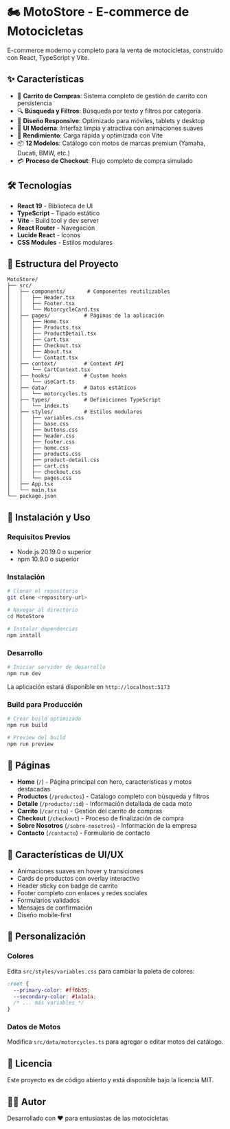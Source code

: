 # 🏍️ MotoStore - E-commerce de Motocicletas

E-commerce moderno y completo para la venta de motocicletas, construido con React, TypeScript y Vite.

## ✨ Características

- 🛒 **Carrito de Compras**: Sistema completo de gestión de carrito con persistencia
- 🔍 **Búsqueda y Filtros**: Búsqueda por texto y filtros por categoría
- 📱 **Diseño Responsive**: Optimizado para móviles, tablets y desktop
- 🎨 **UI Moderna**: Interfaz limpia y atractiva con animaciones suaves
- 🚀 **Rendimiento**: Carga rápida y optimizada con Vite
- 📦 **12 Modelos**: Catálogo con motos de marcas premium (Yamaha, Ducati, BMW, etc.)
- 💳 **Proceso de Checkout**: Flujo completo de compra simulado

## 🛠️ Tecnologías

- **React 19** - Biblioteca de UI
- **TypeScript** - Tipado estático
- **Vite** - Build tool y dev server
- **React Router** - Navegación
- **Lucide React** - Iconos
- **CSS Modules** - Estilos modulares

## 📁 Estructura del Proyecto

```
MotoStore/
├── src/
│   ├── components/       # Componentes reutilizables
│   │   ├── Header.tsx
│   │   ├── Footer.tsx
│   │   └── MotorcycleCard.tsx
│   ├── pages/           # Páginas de la aplicación
│   │   ├── Home.tsx
│   │   ├── Products.tsx
│   │   ├── ProductDetail.tsx
│   │   ├── Cart.tsx
│   │   ├── Checkout.tsx
│   │   ├── About.tsx
│   │   └── Contact.tsx
│   ├── context/         # Context API
│   │   └── CartContext.tsx
│   ├── hooks/           # Custom hooks
│   │   └── useCart.ts
│   ├── data/            # Datos estáticos
│   │   └── motorcycles.ts
│   ├── types/           # Definiciones TypeScript
│   │   └── index.ts
│   ├── styles/          # Estilos modulares
│   │   ├── variables.css
│   │   ├── base.css
│   │   ├── buttons.css
│   │   ├── header.css
│   │   ├── footer.css
│   │   ├── home.css
│   │   ├── products.css
│   │   ├── product-detail.css
│   │   ├── cart.css
│   │   ├── checkout.css
│   │   └── pages.css
│   ├── App.tsx
│   └── main.tsx
└── package.json
```

## 🚀 Instalación y Uso

### Requisitos Previos

- Node.js 20.19.0 o superior
- npm 10.9.0 o superior

### Instalación

```bash
# Clonar el repositorio
git clone <repository-url>

# Navegar al directorio
cd MotoStore

# Instalar dependencias
npm install
```

### Desarrollo

```bash
# Iniciar servidor de desarrollo
npm run dev
```

La aplicación estará disponible en `http://localhost:5173`

### Build para Producción

```bash
# Crear build optimizado
npm run build

# Preview del build
npm run preview
```

## 📄 Páginas

- **Home** (`/`) - Página principal con hero, características y motos destacadas
- **Productos** (`/productos`) - Catálogo completo con búsqueda y filtros
- **Detalle** (`/producto/:id`) - Información detallada de cada moto
- **Carrito** (`/carrito`) - Gestión del carrito de compras
- **Checkout** (`/checkout`) - Proceso de finalización de compra
- **Sobre Nosotros** (`/sobre-nosotros`) - Información de la empresa
- **Contacto** (`/contacto`) - Formulario de contacto

## 🎨 Características de UI/UX

- Animaciones suaves en hover y transiciones
- Cards de productos con overlay interactivo
- Header sticky con badge de carrito
- Footer completo con enlaces y redes sociales
- Formularios validados
- Mensajes de confirmación
- Diseño mobile-first

## 🔧 Personalización

### Colores

Edita `src/styles/variables.css` para cambiar la paleta de colores:

```css
:root {
  --primary-color: #ff6b35;
  --secondary-color: #1a1a1a;
  /* ... más variables */
}
```

### Datos de Motos

Modifica `src/data/motorcycles.ts` para agregar o editar motos del catálogo.

## 📝 Licencia

Este proyecto es de código abierto y está disponible bajo la licencia MIT.

## 👨‍💻 Autor

Desarrollado con ❤️ para entusiastas de las motocicletas
